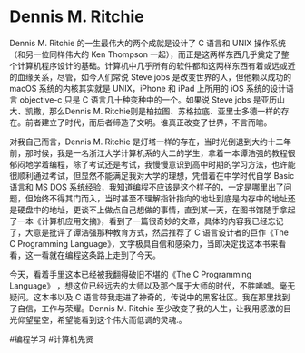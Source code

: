 # Dennis M. Ritchie

Dennis M. Ritchie 的一生最伟大的两个成就是设计了 C 语言和 UNIX 操作系统（和另一位同样伟大的 Ken Thompson 一起），而正是这两样东西几乎奠定了整个计算机程序设计的基础。计算机中几乎所有的软件都和这两样东西有着或远或近的血缘关系，尽管，如今人们常说 Steve jobs 是改变世界的人，但他赖以成功的 macOS 系统的内核其实就是 UNIX，iPhone 和 iPad 上所用的 iOS 系统的设计语言 objective-c 只是 C 语言几十种变种中的一个。如果说 Steve jobs 是亚历山大、凯撒，那么Dennis M. Ritchie则是柏拉图、苏格拉底、亚里士多德一样的存在。前者建立了时代，而后者缔造了文明。谁真正改变了世界，不言而喻。

对我自己而言，Dennis M. Ritchie 是灯塔一样的存在，当时光倒退到大约十二年前，那时候，我是一名浙江大学计算机系的大二的学生，拿着一本谭浩强的教程很郁闷地学着编程，除了考试还是考试，我慢慢意识到高中时期的学习方法，也许能很顺利通过考试，但显然不能满足我对大学的理想，凭借着在中学时代自学 Basic 语言和 MS DOS 系统经验，我知道编程不应该是这个样子的，一定是哪里出了问题，但始终不得其门而入，当时甚至不理解指针指向的地址到底是内存中的地址还是硬盘中的地址，更谈不上做点自己想做的事情，直到某一天，在图书馆随手拿起了一本《计算机应用文摘》，看到了一篇很奇妙的文章，具体的内容我已经忘记了，大意是批评了谭浩强那种教育方式，然后推荐了 C 语言设计者的巨作《The C Programming Language》，文字极具自信和感染力，当即决定找这本书来看看，这一看就在编程这条路上走到了今天。

今天，看着手里这本已经被我翻得破旧不堪的《The C Programming Language》 ，想这位已经远去的大师以及那个属于大师的时代，不胜唏嘘。毫无疑问。这本书以及 C 语言带我走进了神奇的，传说中的黑客社区。我在那里找到了自信，工作与荣耀。Dennis M. Ritchie 至少改变了我的人生，让我用感激的目光仰望星空，希望能看到这个伟大而低调的灵魂.。

<!-- Obsidian Tags -->

#编程学习
#计算机先贤
